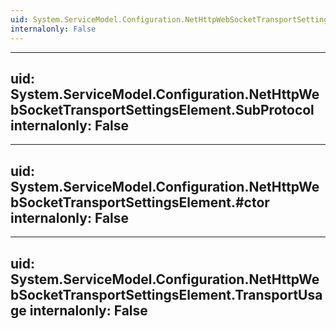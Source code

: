 ```yaml
---
uid: System.ServiceModel.Configuration.NetHttpWebSocketTransportSettingsElement
internalonly: False
---
```


---
uid: System.ServiceModel.Configuration.NetHttpWebSocketTransportSettingsElement.SubProtocol
internalonly: False
---

---
uid: System.ServiceModel.Configuration.NetHttpWebSocketTransportSettingsElement.#ctor
internalonly: False
---

---
uid: System.ServiceModel.Configuration.NetHttpWebSocketTransportSettingsElement.TransportUsage
internalonly: False
---
